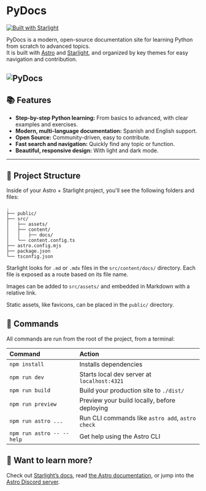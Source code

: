 # PyDocs

[![Built with Starlight](https://astro.badg.es/v2/built-with-starlight/tiny.svg)](https://starlight.astro.build)

PyDocs is a modern, open-source documentation site for learning Python from scratch to advanced topics.  
It is built with [Astro](https://astro.build/) and [Starlight](https://starlight.astro.build/), and organized by key themes for easy navigation and contribution.

![PyDocs](https://nelson-5553.vercel.app/img/Projectos/pydocs.png)
---

## 📚 Features

- **Step-by-step Python learning:** From basics to advanced, with clear examples and exercises.
- **Modern, multi-language documentation:** Spanish and English support.
- **Open Source:** Community-driven, easy to contribute.
- **Fast search and navigation:** Quickly find any topic or function.
- **Beautiful, responsive design:** With light and dark mode.

---

## 🚀 Project Structure

Inside of your Astro + Starlight project, you'll see the following folders and files:

```
.
├── public/
├── src/
│   ├── assets/
│   ├── content/
│   │   ├── docs/
│   └── content.config.ts
├── astro.config.mjs
├── package.json
└── tsconfig.json
```

Starlight looks for `.md` or `.mdx` files in the `src/content/docs/` directory. Each file is exposed as a route based on its file name.

Images can be added to `src/assets/` and embedded in Markdown with a relative link.

Static assets, like favicons, can be placed in the `public/` directory.

## 🧞 Commands

All commands are run from the root of the project, from a terminal:

| Command                   | Action                                           |
| :------------------------ | :----------------------------------------------- |
| `npm install`             | Installs dependencies                            |
| `npm run dev`             | Starts local dev server at `localhost:4321`      |
| `npm run build`           | Build your production site to `./dist/`          |
| `npm run preview`         | Preview your build locally, before deploying     |
| `npm run astro ...`       | Run CLI commands like `astro add`, `astro check` |
| `npm run astro -- --help` | Get help using the Astro CLI                     |

## 👀 Want to learn more?

Check out [Starlight’s docs](https://starlight.astro.build/), read [the Astro documentation](https://docs.astro.build), or jump into the [Astro Discord server](https://astro.build/chat).
